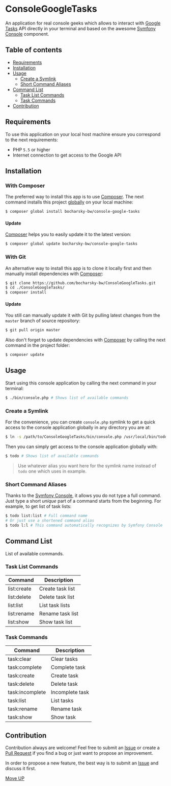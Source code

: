 # ConsoleGoogleTasks

An application for real console geeks which allows to interact with [Google Tasks][google_tasks]
API  directly in your terminal and based on the awesome [Symfony Console][console] component.

## Table of contents

* [Requirements](#requirements)
* [Installation](#installation)
* [Usage](#usage)
  * [Create a Symlink](#create-a-symlink)
  * [Short Command Aliases](#short-command-aliases)
* [Command List](#command-list)
  * [Task List Commands](#task-list-commands)
  * [Task Commands](#task-commands)
* [Contribution](#contribution)

## Requirements

To use this application on your local host machine ensure you correspond
to the next requirements:

* PHP `5.5` or higher
* Internet connection to get access to the Google API

## Installation

### With Composer

The preferred way to install this app is to use [Composer][composer]. The next
command installs this project [globally][composer_global] on your local machine:

```bash
$ composer global install bocharsky-bw/console-google-tasks
```

#### Update

[Composer][composer] helps you to easily update it to the latest version:

```bash
$ composer global update bocharsky-bw/console-google-tasks
```

### With Git

An alternative way to install this app is to clone it locally first and then manually
install dependencies with [Composer][composer]:

```bash
$ git clone https://github.com/bocharsky-bw/ConsoleGoogleTasks.git
$ cd ./ConsoleGoogleTasks/
$ composer install
```

#### Update

You still can manually update it with Git by pulling latest changes from the `master`
branch of source repository:

```bash
$ git pull origin master
```

Also don't forget to update dependencies with [Composer][composer] by calling
the next command in the project folder:

```bash
$ composer update
```

## Usage

Start using this console application by calling the next command in your terminal:

```bash
$ ./bin/console.php # Shows list of available commands
```

### Create a Symlink

For the convenience, you can create `console.php` symlink to get a quick access
to the console application globally in any directory you are at:

```bash
$ ln -s /path/to/ConsoleGoogleTasks/bin/console.php /usr/local/bin/todo
```

Then you can simply get access to the console application globally with:

```bash
$ todo # Shows list of available commands
```

> Use whatever alias you want here for the symlink name instead of `todo` one
which uses in example.

### Short Command Aliases

Thanks to the [Symfony Console][console], it allows you do not type a full command.
Just type a short *unique* part of a command starts from the beginning. For example,
to get list of task lists:

```bash
$ todo list:list # Full command name
# Or just use a shortened command alias 
$ todo l:l # This command automatically recognizes by Symfony Console
```

## Command List

List of available commands.

### Task List Commands

| Command     | Description      |
| ----------- | ---------------- |
| list:create | Create task list |
| list:delete | Delete task list |
| list:list   | List task lists  |
| list:rename | Rename task list |
| list:show   | Show task list   |

### Task Commands

| Command         | Description     |
| --------------- | --------------- |
| task:clear      | Clear tasks     |
| task:complete   | Complete task   |
| task:create     | Create task     |
| task:delete     | Delete task     |
| task:incomplete | Incomplete task |
| task:list       | List tasks      |
| task:rename     | Rename task     |
| task:show       | Show task       |

## Contribution

Contribution always are welcome! Feel free to submit an [Issue][issues] or create
a [Pull Request][pulls] if you find a bug or just want to propose an improvement.

In order to propose a new feature, the best way is to submit an [Issue][issues]
and discuss it first.

[Move UP](#consolegoogletasks)


[issues]: https://github.com/bocharsky-bw/ConsoleGoogleTasks/issues
[pulls]: https://github.com/bocharsky-bw/ConsoleGoogleTasks/pulls
[composer]: https://getcomposer.org/
[composer_global]: https://getcomposer.org/doc/03-cli.md#global
[console]: https://symfony.com/doc/current/components/console.html
[google_tasks]: https://mail.google.com/tasks/canvas
